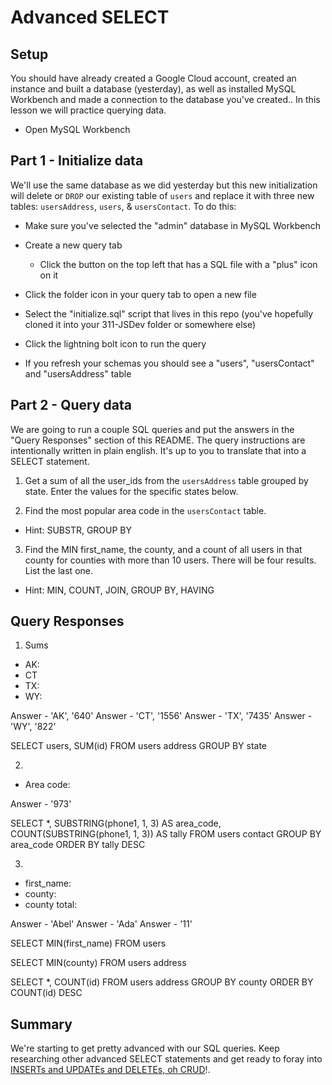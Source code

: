 # Advanced SELECT

## Setup

You should have already created a Google Cloud account, created an instance and built a database (yesterday), as well as installed MySQL Workbench and made a connection to the database you've created.. In this lesson we will practice querying data.

* Open MySQL Workbench

## Part 1 - Initialize data

We'll use the same database as we did yesterday but this new initialization will delete or `DROP` our existing table of `users` and replace it with three new tables: `usersAddress`, `users`, & `usersContact`. To do this:

* Make sure you've selected the "admin" database in MySQL Workbench

* Create a new query tab
  * Click the button on the top left that has a SQL file with a "plus" icon on it

* Click the folder icon in your query tab to open a new file

* Select the "initialize.sql" script that lives in this repo (you've hopefully cloned it into your 311-JSDev folder or somewhere else)

* Click the lightning bolt icon to run the query

* If you refresh your schemas you should see a "users", "usersContact" and "usersAddress" table

## Part 2 - Query data

We are going to run a couple SQL queries and put the answers in the "Query Responses" section of this README. The query instructions are intentionally written in plain english. It's up to you to translate that into a SELECT statement.



1. Get a sum of all the user_ids from the `usersAddress` table grouped by state. Enter the values for the specific states below.

2. Find the most popular area code in the `usersContact` table. 
  * Hint: SUBSTR, GROUP BY

3. Find the MIN first_name, the county, and a count of all users in that county for counties with more than 10 users. There will be four results. List the last one. 
  * Hint: MIN, COUNT, JOIN, GROUP BY, HAVING


## Query Responses

1. Sums
  * AK:
  * CT
  * TX:
  * WY:

Answer - 'AK', '640'
Answer - 'CT', '1556'
Answer - 'TX', '7435'
Answer - 'WY', '822'

SELECT 
    users, SUM(id)
FROM
    users
    address
GROUP BY state
  
2.
  * Area code: 
  
Answer - '973'

SELECT 
    *,
    SUBSTRING(phone1, 1, 3) AS area_code,
    COUNT(SUBSTRING(phone1, 1, 3)) AS tally
FROM
    users
    contact
GROUP BY area_code
ORDER BY tally DESC

3.
  * first_name:
  * county:
  * county total:

Answer - 'Abel'
Answer - 'Ada'
Answer - '11'

SELECT 
    MIN(first_name)
FROM
    users

SELECT 
    MIN(county)
FROM
    users
    address  

SELECT 
    *, COUNT(id)
FROM
    users
    address
GROUP BY county
ORDER BY COUNT(id) DESC  


## Summary

We're starting to get pretty advanced with our SQL queries. Keep researching other advanced SELECT statements and get ready to foray into [INSERTs and UPDATEs and DELETEs, oh CRUD](https://www.youtube.com/watch?v=-HrfbV16-FQ)!.
